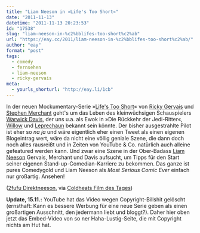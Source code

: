 ```yaml
---
title: "Liam Neeson in »Life's Too Short«"
date: "2011-11-13"
datetime: "2011-11-13 20:23:53"
id: "17538"
slug: "liam-neeson-in-%c2%bblifes-too-short%c2%ab"
url: "https://eay.cc/2011/liam-neeson-in-%c2%bblifes-too-short%c2%ab/"
author: "eay"
format: "post"
tags:
  - comedy
  - fernsehen
  - liam-neeson
  - ricky-gervais
meta:
  - yourls_shorturl: "http://eay.li/1cb"
---
```


In der neuen Mockumentary-Serie »[Life's Too Short](http://en.wikipedia.org/wiki/Life's_Too_Short)« von [Ricky Gervais](http://en.wikipedia.org/wiki/Ricky_Gervais) und [Stephen Merchant](http://en.wikipedia.org/wiki/Stephen_Merchant) geht's um das Leben des kleinwüchsigen Schauspielers [Warwick Davis](http://en.wikipedia.org/wiki/Warwick_Davis), der uns u.a. als Ewok in »Die Rückkehr der Jedi-Ritter«, [Willow](http://en.wikipedia.org/wiki/Willow_(film)) und [Leprechaun](http://en.wikipedia.org/wiki/Leprechaun_(film)) bekannt sein könnte. Der bisher ausgestrahlte Pilot ist eher so _na ja_ und wäre eigentlich eher einen Tweet als einen eigenen Blogeintrag wert, wäre da nicht eine völlig geniale Szene, die dann doch noch alles rausreißt und in Zeiten von YouTube & Co. natürlich auch alleine gefeatured werden kann. Und zwar eine Szene in der Ober-Badass [Liam Neeson](http://en.wikipedia.org/wiki/Liam_Neeson) Gervais, Merchant und Davis aufsucht, um Tipps für den Start seiner eigenen Stand-up-Comedian-Karriere zu bekommen. Das ganze ist pures Comedygold und Liam Neeson als _Most Serious Comic Ever_ einfach nur großartig. Ansehen!

 ([2fufu Direktneeson](http://www.2fufu.com/video/1228/Liam-Neeson-at-Ricky-Gervais), via [Coldheats Film des Tages](http://www.coldheat.de/2011/11/film-des-tages-liam-neeson-lifes-too-short))

**Update, 15.11.:** YouTube hat das Video wegen Copyright-Billshit gelöscht (ernsthaft: Kann es bessere Werbung für eine neue Serie geben als einen großartigen Ausschnitt, den jedermann liebt und bloggt?). Daher hier oben jetzt das Embed-Video von so ner Haha-Lustig-Seite, die mit Copyright nichts am Hut hat.
